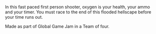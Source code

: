 In this fast paced first person shooter, oxygen is your health, your ammo and your timer.
You must race to the end of this flooded hellscape before your time runs out.

Made as part of Global Game Jam in a Team of four.
